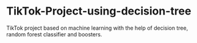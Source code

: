 # TikTok-Project-using-decision-tree
TikTok project based on machine learning with the help of decision tree, random forest classifier and boosters.
